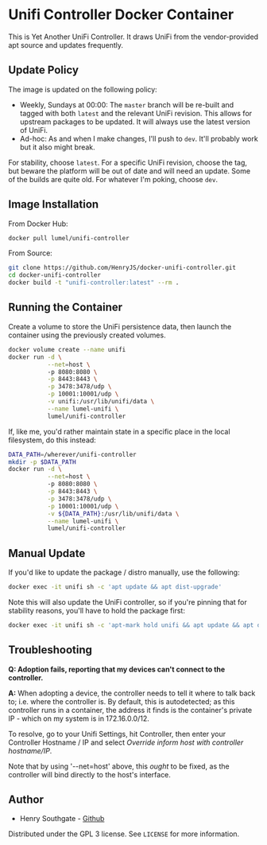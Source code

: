 # Unifi Controller Docker Container

This is Yet Another UniFi Controller.  It draws UniFi from the vendor-provided apt source and updates frequently.


## Update Policy

The image is updated on the following policy:

* Weekly, Sundays at 00:00: The `master` branch will be re-built and tagged with both `latest` and the relevant UniFi revision.  This allows for upstream packages to be updated.  It will always use the latest version of UniFi.
* Ad-hoc: As and when I make changes, I'll push to `dev`.  It'll probably work but it also might break.

For stability, choose `latest`.  For a specific UniFi revision, choose the tag, but beware the platform will be out of date and will need an update.  Some of the builds are quite old.  For whatever I'm poking, choose `dev`.


## Image Installation

From Docker Hub:

```sh
docker pull lumel/unifi-controller
```
From Source:

```sh
git clone https://github.com/HenryJS/docker-unifi-controller.git
cd docker-unifi-controller
docker build -t "unifi-controller:latest" --rm .
```


## Running the Container

Create a volume to store the UniFi persistence data, then launch the 
container using the previously created volumes.

```sh
docker volume create --name unifi
docker run -d \
           --net=host \ 
           -p 8080:8080 \
           -p 8443:8443 \
           -p 3478:3478/udp \
           -p 10001:10001/udp \
           -v unifi:/usr/lib/unifi/data \
           --name lumel-unifi \
           lumel/unifi-controller
```

If, like me, you'd rather maintain state in a specific place in the local 
filesystem, do this instead:

```sh
DATA_PATH=/wherever/unifi-controller
mkdir -p $DATA_PATH
docker run -d \
           --net=host \ 
           -p 8080:8080 \
           -p 8443:8443 \
           -p 3478:3478/udp \
           -p 10001:10001/udp \
           -v ${DATA_PATH}:/usr/lib/unifi/data \
           --name lumel-unifi \
           lumel/unifi-controller
```


## Manual Update

If you'd like to update the package / distro manually, use the following:

```sh
docker exec -it unifi sh -c 'apt update && apt dist-upgrade'
```

Note this will also update the UniFi controller, so if you're pinning that for stability reasons, you'll have to hold the package first:

```sh
docker exec -it unifi sh -c 'apt-mark hold unifi && apt update && apt dist-upgrade'
```

## Troubleshooting

**Q: Adoption fails, reporting that my devices can't connect to the controller.**

**A:** When adopting a device, the controller needs to tell it where to talk 
back to; i.e. where the controller is.  By default, this is autodetected; as 
this controller runs in a container, the address it finds is the container's 
private IP - which on my system is in 172.16.0.0/12.   

To resolve, go to your Unifi Settings, hit Controller, then enter your 
Controller Hostname / IP and select *Override inform host with controller 
hostname/IP*.

Note that by using '--net=host' above, this _ought_ to be fixed, as the controller
will bind directly to the host's interface.


## Author
- Henry Southgate - [Github](https://github.com/lumel-uk/)

Distributed under the GPL 3 license. See ``LICENSE`` for more information.


